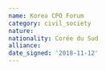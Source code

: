 ```yaml
---
name: Korea CPO Forum 
category: civil_society
nature: 
nationality: Corée du Sud
alliance: 
date_signed: '2018-11-12'
---
```

    